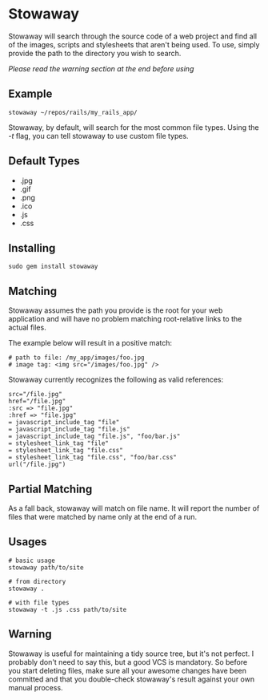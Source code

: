 # Stowaway

Stowaway will search through the source code of a web project and find all
of the images, scripts and stylesheets that aren't being used.  To use,
simply provide the path to the directory you wish to search.  

*Please read the _warning_ section at the end before using*

## Example
    stowaway ~/repos/rails/my_rails_app/

Stowaway, by default, will search for the most common file types. Using the
_-t_ flag, you can tell stowaway to use custom file types.

## Default Types

 * .jpg
 * .gif
 * .png
 * .ico
 * .js
 * .css

## Installing

    sudo gem install stowaway

## Matching

Stowaway assumes the path you provide is the root for your web application
and will have no problem matching root-relative links to the actual files.

The example below will result in a positive match:

    # path to file: /my_app/images/foo.jpg
    # image tag: <img src="/images/foo.jpg" />

Stowaway currently recognizes the following as valid references:

    src="/file.jpg"
    href="/file.jpg"
    :src => "file.jpg"
    :href => "file.jpg"
    = javascript_include_tag "file"
    = javascript_include_tag "file.js"
    = javascript_include_tag "file.js", "foo/bar.js"
    = stylesheet_link_tag "file"
    = stylesheet_link_tag "file.css"
    = stylesheet_link_tag "file.css", "foo/bar.css"
    url("/file.jpg")

## Partial Matching

As a fall back, stowaway will match on file name.  It will
report the number of files that were matched by name only at the end of a run.

## Usages

    # basic usage
    stowaway path/to/site

    # from directory
    stowaway .

    # with file types
    stowaway -t .js .css path/to/site

## Warning

Stowaway is useful for maintaining a tidy source tree, but it's not perfect.
I probably don't need to say this, but a good VCS is mandatory.  So before you
start deleting files, make sure all your awesome changes have been committed and
that you double-check stowaway's result against your own manual process.
